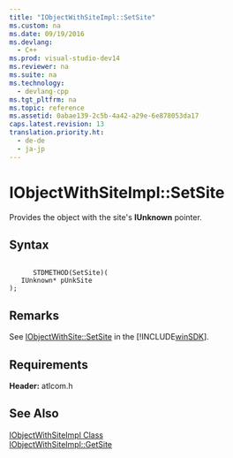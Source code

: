 ```yaml
---
title: "IObjectWithSiteImpl::SetSite"
ms.custom: na
ms.date: 09/19/2016
ms.devlang: 
  - C++
ms.prod: visual-studio-dev14
ms.reviewer: na
ms.suite: na
ms.technology: 
  - devlang-cpp
ms.tgt_pltfrm: na
ms.topic: reference
ms.assetid: 0abae139-2c5b-4a42-a29e-6e878053da17
caps.latest.revision: 13
translation.priority.ht: 
  - de-de
  - ja-jp
---
```

# IObjectWithSiteImpl::SetSite
Provides the object with the site's **IUnknown** pointer.  
  
## Syntax  
  
```  
  
      STDMETHOD(SetSite)(  
   IUnknown* pUnkSite   
);  
```  
  
## Remarks  
 See [IObjectWithSite::SetSite](http://msdn.microsoft.com/library/windows/desktop/ms683869) in the [!INCLUDE[winSDK](../vs140/includes/winSDK_md.md)].  
  
## Requirements  
 **Header:** atlcom.h  
  
## See Also  
 [IObjectWithSiteImpl Class](../vs140/IObjectWithSiteImpl-Class.md)   
 [IObjectWithSiteImpl::GetSite](../vs140/IObjectWithSiteImpl--GetSite.md)